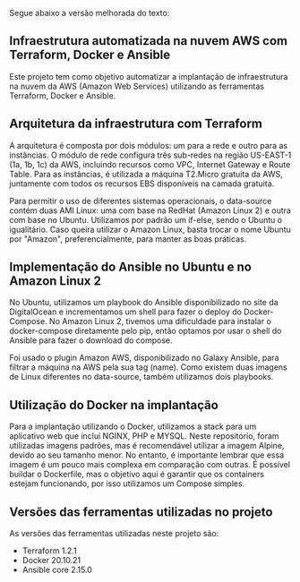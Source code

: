 Segue abaixo a versão melhorada do texto:

## Infraestrutura automatizada na nuvem AWS com Terraform, Docker e Ansible

Este projeto tem como objetivo automatizar a implantação de infraestrutura na nuvem da AWS (Amazon Web Services) utilizando as ferramentas Terraform, Docker e Ansible.

## Arquitetura da infraestrutura com Terraform

A arquitetura é composta por dois módulos: um para a rede e outro para as instâncias. O módulo de rede configura três sub-redes na região US-EAST-1 (1a, 1b, 1c) da AWS, incluindo recursos como VPC, Internet Gateway e Route Table. Para as instâncias, é utilizada a máquina T2.Micro gratuita da AWS, juntamente com todos os recursos EBS disponíveis na camada gratuita.

Para permitir o uso de diferentes sistemas operacionais, o data-source contém duas AMI Linux: uma com base na RedHat (Amazon Linux 2) e outra com base no Ubuntu. Utilizamos por padrão um if-else, sendo o Ubuntu o igualitário. Caso queira utilizar o Amazon Linux, basta trocar o nome Ubuntu por "Amazon", preferencialmente, para manter as boas práticas.

## Implementação do Ansible no Ubuntu e no Amazon Linux 2

No Ubuntu, utilizamos um playbook do Ansible disponibilizado no site da DigitalOcean e incrementamos um shell para fazer o deploy do Docker-Compose. No Amazon Linux 2, tivemos uma dificuldade para instalar o docker-compose diretamente pelo pip, então optamos por usar o shell do Ansible para fazer o download do compose.

Foi usado o plugin Amazon AWS, disponibilizado no Galaxy Ansible, para filtrar a máquina na AWS pela sua tag (name). Como existem duas imagens de Linux diferentes no data-source, também utilizamos dois playbooks.

## Utilização do Docker na implantação

Para a implantação utilizando o Docker, utilizamos a stack para um aplicativo web que inclui NGINX, PHP e MYSQL. Neste repositório, foram utilizadas imagens padrões, mas é recomendável utilizar a imagem Alpine, devido ao seu tamanho menor. No entanto, é importante lembrar que essa imagem é um pouco mais complexa em comparação com outras. É possível buildar o Dockerfile, mas o objetivo aqui é garantir que os containers estejam funcionando, por isso utilizamos um Compose simples.

## Versões das ferramentas utilizadas no projeto

As versões das ferramentas utilizadas neste projeto são:

* Terraform 1.2.1
* Docker 20.10.21
* Ansible core 2.15.0